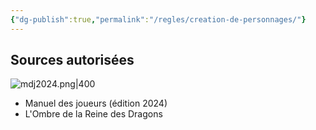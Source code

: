 ```yaml
---
{"dg-publish":true,"permalink":"/regles/creation-de-personnages/"}
---
```



## Sources autorisées

![mdj2024.png|400](/img/user/assets/mdj2024.png)
- Manuel des joueurs (édition 2024)
- L'Ombre de la Reine des Dragons

